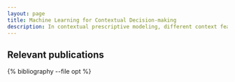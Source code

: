 ```yaml
---
layout: page
title: Machine Learning for Contextual Decision-making 
description: In contextual prescriptive modeling, different context features personalize specific instances of a common decision-making problem. For example, treatment design must be personalized to meet the requirements of individual patients. Using data on historical contexts and decisions, we can develop sophisticated predictive models that estimate the effect of the context on the decision-making problem in order to automatically personalize the prescriptive model. 
---
```



<div class="publications">

<h2 class="year">Relevant publications</h2>
{% bibliography --file opt %}

</div>




